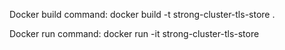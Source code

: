 Docker build command:
docker build -t strong-cluster-tls-store .

Docker run command:
docker run -it strong-cluster-tls-store

